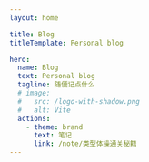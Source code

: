 ```yaml
---
layout: home

title: Blog
titleTemplate: Personal blog

hero:
  name: Blog
  text: Personal blog
  tagline: 随便记点什么
  # image:
  #   src: /logo-with-shadow.png
  #   alt: Vite
  actions:
    - theme: brand
      text: 笔记
      link: /note/类型体操通关秘籍
---
```


<script setup>
import Countdown from './components/Countdown.vue'
</script>
<Countdown />
